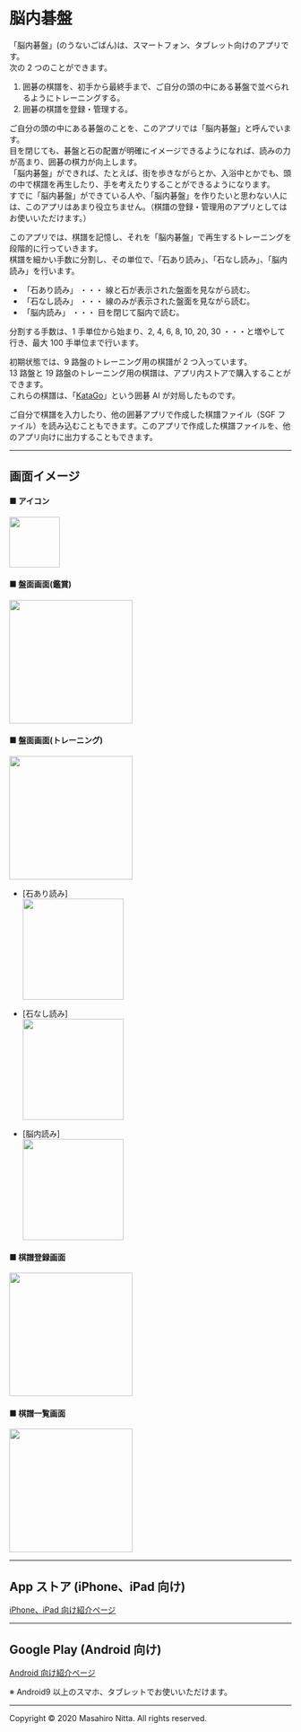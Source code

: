 # 脳内碁盤

「脳内碁盤」(のうないごばん)は、スマートフォン、タブレット向けのアプリです。  
次の 2 つのことができます。

1. 囲碁の棋譜を、初手から最終手まで、ご自分の頭の中にある碁盤で並べられるようにトレーニングする。
1. 囲碁の棋譜を登録・管理する。

ご自分の頭の中にある碁盤のことを、このアプリでは「脳内碁盤」と呼んでいます。  
目を閉じても、碁盤と石の配置が明確にイメージできるようになれば、読みの力が高まり、囲碁の棋力が向上します。  
「脳内碁盤」ができれば、たとえば、街を歩きながらとか、入浴中とかでも、頭の中で棋譜を再生したり、手を考えたりすることができるようになります。  
すでに「脳内碁盤」ができている人や、「脳内碁盤」を作りたいと思わない人には、このアプリはあまり役立ちません。（棋譜の登録・管理用のアプリとしてはお使いいただけます。）

このアプリでは、棋譜を記憶し、それを「脳内碁盤」で再生するトレーニングを段階的に行っていきます。  
棋譜を細かい手数に分割し、その単位で、「石あり読み」、「石なし読み」、「脳内読み」を行います。

- 「石あり読み」 ・・・ 線と石が表示された盤面を見ながら読む。
- 「石なし読み」 ・・・ 線のみが表示された盤面を見ながら読む。
- 「脳内読み」 ・・・ 目を閉じて脳内で読む。

分割する手数は、1 手単位から始まり、2, 4, 6, 8, 10, 20, 30 ・・・と増やして行き、最大 100 手単位まで行います。

初期状態では、9 路盤のトレーニング用の棋譜が 2 つ入っています。  
13 路盤と 19 路盤のトレーニング用の棋譜は、アプリ内ストアで購入することができます。  
これらの棋譜は、「[KataGo](https://github.com/lightvector/KataGo)」という囲碁 AI が対局したものです。

ご自分で棋譜を入力したり、他の囲碁アプリで作成した棋譜ファイル（SGF ファイル）を読み込むこともできます。このアプリで作成した棋譜ファイルを、他のアプリ向けに出力することもできます。

---

## 画面イメージ

#### ■ アイコン

<img src="img/icon.png" width="90">

#### ■ 盤面画面(鑑賞)

<img src="img/img01.png" width="220">

#### ■ 盤面画面(トレーニング)

<img src="img/img02.png" width="220">

- [石あり読み]  
  <img src="img/fig30.png" width="180">

- [石なし読み]  
  <img src="img/fig31.png" width="180">

- [脳内読み]  
  <img src="img/fig32.png" width="180">

#### ■ 棋譜登録画面

<img src="img/img03.png" width="220">

#### ■ 棋譜一覧画面

<img src="img/img04.png" width="220">

---

## App ストア (iPhone、iPad 向け)

[iPhone、iPad 向け紹介ページ](https://apps.apple.com/jp/app/%E8%84%B3%E5%86%85%E7%A2%81%E7%9B%A4/id1519572562)

---

## Google Play (Android 向け)

[Android 向け紹介ページ](https://play.google.com/store/apps/details?id=com.nifty.jcc02505)

※ Android9 以上のスマホ、タブレットでお使いいただけます。

---

Copyright &copy; 2020 Masahiro Nitta. All rights reserved.

